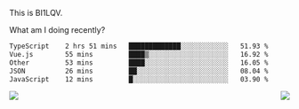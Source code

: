 This is BI1LQV.

What am I doing recently?

<!--START_SECTION:waka-->

```txt
TypeScript    2 hrs 51 mins   █████████████░░░░░░░░░░░░   51.93 %
Vue.js        55 mins         ████▒░░░░░░░░░░░░░░░░░░░░   16.92 %
Other         53 mins         ████░░░░░░░░░░░░░░░░░░░░░   16.05 %
JSON          26 mins         ██░░░░░░░░░░░░░░░░░░░░░░░   08.04 %
JavaScript    12 mins         █░░░░░░░░░░░░░░░░░░░░░░░░   03.90 %
```

<!--END_SECTION:waka-->
<img align="right" src="https://github-readme-stats.vercel.app/api?username=bi1lqv&show_icons=true&count_private=true">

<img src="https://metrics.lecoq.io/bi1lqv?template=classic&base.activity=0&base.community=0&base.repositories=0&base.metadata=0&isocalendar=1&base=header%2C%20activity%2C%20community%2C%20repositories%2C%20metadata&base.indepth=false&base.hireable=false&isocalendar=false&isocalendar.duration=full-year&config.timezone=Asia%2FShanghai">
